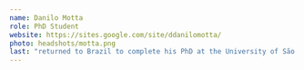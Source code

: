 ```yaml
---
name: Danilo Motta	
role: PhD Student
website: https://sites.google.com/site/ddanilomotta/
photo: headshots/motta.png
last: "returned to Brazil to complete his PhD at the University of São Paulo"
---
```

